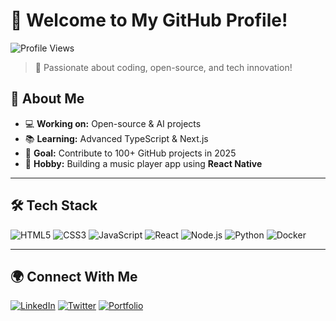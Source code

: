 # 🌟 Welcome to My GitHub Profile!  
![Profile Views](https://komarev.com/ghpvc/?username=SumanChettri&color=blue&style=flat-square)

> 🚀 Passionate about coding, open-source, and tech innovation!

## 🌱 About Me  
- 💻 **Working on:** Open-source & AI projects  
- 📚 **Learning:** Advanced TypeScript & Next.js  
- 🎯 **Goal:** Contribute to 100+ GitHub projects in 2025  
- 🎵 **Hobby:** Building a music player app using **React Native**  

---

## 🛠 Tech Stack
![HTML5](https://img.shields.io/badge/HTML5-E34F26?style=flat&logo=html5&logoColor=white)
![CSS3](https://img.shields.io/badge/CSS3-1572B6?style=flat&logo=css3&logoColor=white)
![JavaScript](https://img.shields.io/badge/JavaScript-F7DF1E?style=flat&logo=javascript&logoColor=black)
![React](https://img.shields.io/badge/React-61DAFB?style=flat&logo=react&logoColor=black)
![Node.js](https://img.shields.io/badge/Node.js-43853D?style=flat&logo=node.js&logoColor=white)
![Python](https://img.shields.io/badge/Python-3776AB?style=flat&logo=python&logoColor=white)
![Docker](https://img.shields.io/badge/Docker-2496ED?style=flat&logo=docker&logoColor=white)

---

## 🌍 Connect With Me  
[![LinkedIn](https://img.shields.io/badge/LinkedIn-blue?style=for-the-badge&logo=linkedin)](https://www.linkedin.com/in/SumanChettri/)
[![Twitter](https://img.shields.io/badge/Twitter-1DA1F2?style=for-the-badge&logo=twitter)](https://twitter.com/SumanChettri)
[![Portfolio](https://img.shields.io/badge/Portfolio-000000?style=for-the-badge&logo=vercel)](https://SumanChettri.com)
